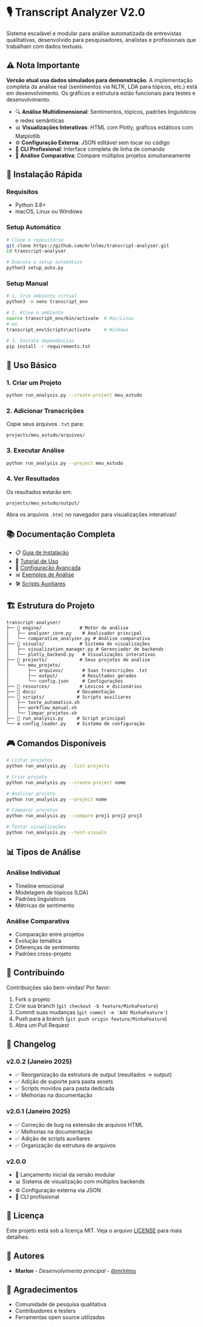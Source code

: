# 🎙️ Transcript Analyzer V2.0

Sistema escalável e modular para análise automatizada de entrevistas qualitativas, desenvolvido para pesquisadores, analistas e profissionais que trabalham com dados textuais.

## ⚠️ Nota Importante

**Versão atual usa dados simulados para demonstração**. A implementação completa da análise real (sentimentos via NLTK, LDA para tópicos, etc.) está em desenvolvimento. Os gráficos e estrutura estão funcionais para testes e desenvolvimento.

- 🔍 **Análise Multidimensional**: Sentimentos, tópicos, padrões linguísticos e redes semânticas
- 📊 **Visualizações Interativas**: HTML com Plotly, gráficos estáticos com Matplotlib
- ⚙️ **Configuração Externa**: JSON editável sem tocar no código
- 🚀 **CLI Profissional**: Interface completa de linha de comando
- 🎯 **Análise Comparativa**: Compare múltiplos projetos simultaneamente

## 🚀 Instalação Rápida

### Requisitos
- Python 3.8+
- macOS, Linux ou Windows

### Setup Automático
```bash
# Clone o repositório
git clone https://github.com/mrlnlms/transcript-analyser.git
cd transcript-analyser

# Execute o setup automático
python3 setup_auto.py
```

### Setup Manual
```bash
# 1. Crie ambiente virtual
python3 -m venv transcript_env

# 2. Ative o ambiente
source transcript_env/bin/activate  # Mac/Linux
# ou
transcript_env\Scripts\activate     # Windows

# 3. Instale dependências
pip install -r requirements.txt
```

## 📖 Uso Básico

### 1. Criar um Projeto
```bash
python run_analysis.py --create-project meu_estudo
```

### 2. Adicionar Transcrições
Copie seus arquivos `.txt` para:
```
projects/meu_estudo/arquivos/
```

### 3. Executar Análise
```bash
python run_analysis.py --project meu_estudo
```

### 4. Ver Resultados
Os resultados estarão em:
```
projects/meu_estudo/output/
```
Abra os arquivos `.html` no navegador para visualizações interativas!

## 📚 Documentação Completa

- 📋 [Guia de Instalação](docs/INSTALLATION.md)
- 🎯 [Tutorial de Uso](docs/TUTORIAL.md)
- 🔧 [Configuração Avançada](docs/CONFIGURATION.md)
- 📊 [Exemplos de Análise](docs/EXAMPLES.md)
- 🛠️ [Scripts Auxiliares](scripts/README.md)

## 🏗️ Estrutura do Projeto

```
transcript-analyser/
├── 📂 engine/              # Motor de análise
│   ├── analyzer_core.py    # Analisador principal
│   └── comparative_analyzer.py # Análise comparativa
├── 📂 visuals/             # Sistema de visualizações
│   ├── visualization_manager.py # Gerenciador de backends
│   └── plotly_backend.py   # Visualizações interativas
├── 📂 projects/            # Seus projetos de análise
│   └── meu_projeto/
│       ├── arquivos/       # Suas transcrições .txt
│       ├── output/         # Resultados gerados
│       └── config.json     # Configurações
├── 📂 resources/           # Léxicos e dicionários
├── 📂 docs/               # Documentação
├── 📂 scripts/            # Scripts auxiliares
│   ├── teste_automatico.sh
│   ├── workflow_manual.sh
│   └── limpar_projetos.sh
├── 🚀 run_analysis.py     # Script principal
└── ⚙️ config_loader.py    # Sistema de configuração
```

## 🎮 Comandos Disponíveis

```bash
# Listar projetos
python run_analysis.py --list-projects

# Criar projeto
python run_analysis.py --create-project nome

# Analisar projeto
python run_analysis.py --project nome

# Comparar projetos
python run_analysis.py --compare proj1 proj2 proj3

# Testar visualizações
python run_analysis.py --test-visuals
```

## 📊 Tipos de Análise

### Análise Individual
- Timeline emocional
- Modelagem de tópicos (LDA)
- Padrões linguísticos
- Métricas de sentimento

### Análise Comparativa
- Comparação entre projetos
- Evolução temática
- Diferenças de sentimento
- Padrões cross-projeto

## 🤝 Contribuindo

Contribuições são bem-vindas! Por favor:
1. Fork o projeto
2. Crie sua branch (`git checkout -b feature/MinhaFeature`)
3. Commit suas mudanças (`git commit -m 'Add MinhaFeature'`)
4. Push para a branch (`git push origin feature/MinhaFeature`)
5. Abra um Pull Request

## 📝 Changelog

### v2.0.2 (Janeiro 2025)
- ✅ Reorganização da estrutura de output (resultados → output)
- ✅ Adição de suporte para pasta assets
- ✅ Scripts movidos para pasta dedicada
- ✅ Melhorias na documentação

### v2.0.1 (Janeiro 2025)
- ✅ Correção de bug na extensão de arquivos HTML
- ✅ Melhorias na documentação
- ✅ Adição de scripts auxiliares
- ✅ Organização da estrutura de arquivos

### v2.0.0
- 🎉 Lançamento inicial da versão modular
- 📊 Sistema de visualização com múltiplos backends
- ⚙️ Configuração externa via JSON
- 🚀 CLI profissional

## 📄 Licença

Este projeto está sob a licença MIT. Veja o arquivo [LICENSE](LICENSE) para mais detalhes.

## 👥 Autores

- **Marlon** - *Desenvolvimento principal* - [@mrlnlms](https://github.com/mrlnlms)

## 🙏 Agradecimentos

- Comunidade de pesquisa qualitativa
- Contribuidores e testers
- Ferramentas open source utilizadas